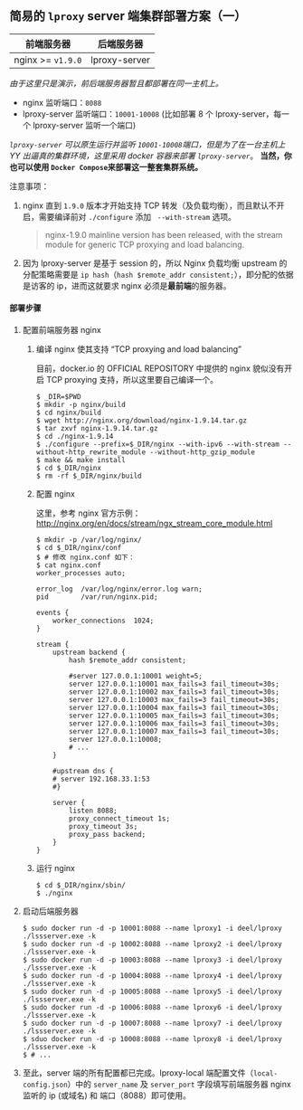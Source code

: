 ## 简易的 `lproxy` server 端集群部署方案（一）

| 前端服务器             | 后端服务器              |
|------------------------|-------------------------|
| nginx >= `v1.9.0`      | lproxy-server           |

*由于这里只是演示，前后端服务器暂且都部署在同一主机上。*

* nginx 监听端口：`8088`
* lproxy-server 监听端口：`10001-10008` (比如部署 8 个 lproxy-server，每一个 lproxy-server 监听一个端口)

*`lproxy-server` 可以原生运行并监听 `10001-10008`端口，但是为了在一台主机上 YY 出逼真的集群环境，这里采用 docker 容器来部署 `lproxy-server`*。 **当然，你也可以使用 `Docker Compose`来部署这一整套集群系统。**

注意事项：

1. nginx 直到 `1.9.0` 版本才开始支持 TCP 转发（及负载均衡），而且默认不开启，需要编译前对 `./configure` 添加 ` --with-stream` 选项。

	> nginx-1.9.0 mainline version has been released, with the stream module for generic TCP proxying and load balancing.

2. 因为 lproxy-server 是基于 session 的，所以 Nginx 负载均衡 upstream 的分配策略需要是 `ip hash`（`hash $remote_addr consistent;`），即分配的依据是访客的 ip，进而这就要求 nginx 必须是**最前端**的服务器。


#### 部署步骤

1. 配置前端服务器 nginx

	1. 编译 nginx 使其支持 “TCP proxying and load balancing”

		目前，docker.io 的 OFFICIAL REPOSITORY 中提供的 nginx 貌似没有开启 TCP proxying 支持，所以这里要自己编译一个。

		```shell
		$ _DIR=$PWD
		$ mkdir -p nginx/build
		$ cd nginx/build
		$ wget http://nginx.org/download/nginx-1.9.14.tar.gz
		$ tar zxvf nginx-1.9.14.tar.gz
		$ cd ./nginx-1.9.14
		$ ./configure --prefix=$_DIR/nginx --with-ipv6 --with-stream --without-http_rewrite_module --without-http_gzip_module
		$ make && make install
		$ cd $_DIR/nginx
		$ rm -rf $_DIR/nginx/build
		```
	2. 配置 nginx

		这里，参考 nginx 官方示例：http://nginx.org/en/docs/stream/ngx_stream_core_module.html

		```shell
		$ mkdir -p /var/log/nginx/
		$ cd $_DIR/nginx/conf
		$ # 修改 nginx.conf 如下：
		$ cat nginx.conf
		worker_processes auto;
		
		error_log  /var/log/nginx/error.log warn;
		pid        /var/run/nginx.pid;
		
		events {
		    worker_connections  1024;
		}
		
		stream {
		    upstream backend {
		        hash $remote_addr consistent;
		
		        #server 127.0.0.1:10001 weight=5;
		        server 127.0.0.1:10001 max_fails=3 fail_timeout=30s;
		        server 127.0.0.1:10002 max_fails=3 fail_timeout=30s;
		        server 127.0.0.1:10003 max_fails=3 fail_timeout=30s;
		        server 127.0.0.1:10004 max_fails=3 fail_timeout=30s;
		        server 127.0.0.1:10005 max_fails=3 fail_timeout=30s;
		        server 127.0.0.1:10006 max_fails=3 fail_timeout=30s;
		        server 127.0.0.1:10007 max_fails=3 fail_timeout=30s;
		        server 127.0.0.1:10008;
				# ...
		    }
			
		    #upstream dns {
		    # server 192.168.33.1:53
		    #}
			
		    server {
		        listen 8088;
		        proxy_connect_timeout 1s;
		        proxy_timeout 3s;
		        proxy_pass backend;
		    }
		}
		```
	3. 运行 nginx

		```shell
		$ cd $_DIR/nginx/sbin/
		$ ./nginx
		```

2. 启动后端服务器

	```shell
	$ sudo docker run -d -p 10001:8088 --name lproxy1 -i deel/lproxy ./lssserver.exe -k
	$ sudo docker run -d -p 10002:8088 --name lproxy2 -i deel/lproxy ./lssserver.exe -k
	$ sudo docker run -d -p 10003:8088 --name lproxy3 -i deel/lproxy ./lssserver.exe -k
	$ sudo docker run -d -p 10004:8088 --name lproxy4 -i deel/lproxy ./lssserver.exe -k
	$ sudo docker run -d -p 10005:8088 --name lproxy5 -i deel/lproxy ./lssserver.exe -k
	$ sudo docker run -d -p 10006:8088 --name lproxy6 -i deel/lproxy ./lssserver.exe -k
	$ sudo docker run -d -p 10007:8088 --name lproxy7 -i deel/lproxy ./lssserver.exe -k
	$ sduo docker run -d -p 10008:8088 --name lproxy8 -i deel/lproxy ./lssserver.exe -k
	$ # ...
	```

3. 至此，server 端的所有配置都已完成。lproxy-local 端配置文件（`local-config.json`）中的 `server_name` 及 `server_port` 字段填写前端服务器 nginx 监听的 ip (或域名) 和 端口（8088）即可使用。